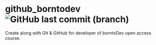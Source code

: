 # github_borntodev ![GitHub last commit (branch)](https://img.shields.io/github/last-commit/Rus1999/github_borntodev/main)
Create along with GIt &amp; GitHub for developer of borntoDev open access course.

